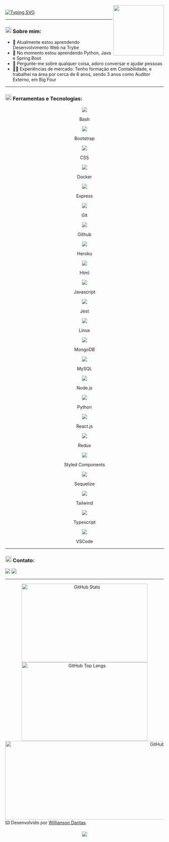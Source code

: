 <!--- Olá, esse é meu readme, fique à vontade para utilizá-lo como quiser! -->

<img align="right" height="160" src="https://media4.giphy.com/media/qgQUggAC3Pfv687qPC/giphy.gif" />

[![Typing SVG](https://readme-typing-svg.demolab.com?font=Fira+Code&size=30&duration=1000&pause=300&color=9583EB&center=true&multiline=true&width=600&height=150&lines=Ol%C3%A1+%F0%9F%91%8B!+;Sou+Willianson+Dantas;Desenvolvedor+Full+Stack;Bem+vindo+ao+meu+perfil+GitHub)](https://git.io/typing-svg)

-----

### <img height="20" src="https://raw.githubusercontent.com/innng/innng/master/assets/soulgem-sayaka.gif"/> Sobre mim:

- 🔭 Atualmente estou aprendendo Desenvolvimento Web na Trybe
- 🌱 No momento estou aprendendo Python, Java e Spring Boot
- 💬 Pergunte-me sobre qualquer coisa, adoro conversar e ajudar pessoas
- :man_health_worker: Experiências de mercado: Tenho formação em Contabilidade, e trabalhei na área por cerca de 6 anos, sendo 3 anos como Auditor Externo, em Big Four

-----
  
### <img height="20" src="https://raw.githubusercontent.com/innng/innng/master/assets/soulgem-sayaka.gif"/> Ferramentas e Tecnologias:

 <p align="center">
  <div display="inline-block" justify="auto" align="middle">
    <img src="https://skillicons.dev/icons?i=bash" />
    <p> Bash </p>
    <img src="https://skillicons.dev/icons?i=bootstrap" />
    <p> Bootstrap </p>
    <img src="https://skillicons.dev/icons?i=css" />
    <p> CSS </p>
    <img src="https://skillicons.dev/icons?i=docker" />
    <p> Docker </p>
    <img src="https://skillicons.dev/icons?i=express" />
    <p> Express </p>
    <img src="https://skillicons.dev/icons?i=git" />
    <p> Git </p>
    <img src="https://skillicons.dev/icons?i=github" />
    <p> Github </p>
    <img src="https://skillicons.dev/icons?i=heroku" />
    <p> Heroku </p>
    <img src="https://skillicons.dev/icons?i=html" />
    <p> Html </p>
    <img src="https://skillicons.dev/icons?i=js" />
    <p> Javascript </p>
    <img src="https://skillicons.dev/icons?i=jest" />
    <p> Jest </p>
    <img src="https://skillicons.dev/icons?i=linux" />
    <p> Linux </p>
    <img src="https://skillicons.dev/icons?i=mongodb" />
    <p> MongoDB </p>
    <img src="https://skillicons.dev/icons?i=mysql" />
    <p> MySQL </p>
    <img src="https://skillicons.dev/icons?i=nodejs" />
    <p> Node.js </p>
    <img src="https://skillicons.dev/icons?i=py" />
    <p> Python </p>
    <img src="https://skillicons.dev/icons?i=react" />
    <p> React.js </p>
    <img src="https://skillicons.dev/icons?i=redux" />
    <p> Redux </p>
    <img src="https://skillicons.dev/icons?i=styledcomponents" />
    <p> Styled Components </p>
    <img src="https://skillicons.dev/icons?i=sequelize" />
    <p> Sequelize </p>
    <img src="https://skillicons.dev/icons?i=tailwind" />
    <p> Tailwind </p>
    <img src="https://skillicons.dev/icons?i=ts" />
    <p> Typescript </p>
    <img src="https://skillicons.dev/icons?i=vscode" />
    <p> VSCode </p>
  </div>
 </p>

-----

### <img height="20" src="https://raw.githubusercontent.com/innng/innng/master/assets/soulgem-sayaka.gif"/> Contato:

<div>
<a href = "mailto:williansondantas@gmail.com"><img src="https://img.shields.io/badge/Gmail-D14836?style=for-the-badge&logo=gmail&logoColor=white" target="_blank"></a>
<a href="https://www.linkedin.com/in/willianson-dantas/" target="_blank"><img src="https://img.shields.io/badge/-LinkedIn-%230077B5?style=for-the-badge&logo=linkedin&logoColor=white" target="_blank"></a>   
</div>

-----

<div align="center">
  <img alt="GitHub Stats" height="250" width="400px" src="http://github-profile-summary-cards.vercel.app/api/cards/stats?username=WilliansonDantas&theme=github_dark"/>
  <img alt="GitHub Top Langs" height="250" width="400px" src="http://github-profile-summary-cards.vercel.app/api/cards/repos-per-language?username=WilliansonDantas&theme=github_dark"/>
</div>
<div align="center">
<img align="right" alt="GitHub Details" height="250" width="1000" src="http://github-profile-summary-cards.vercel.app/api/cards/profile-details?username=WilliansonDantas&theme=github_dark"/>
</div>

-----
-----
-----

⌨️ Desenvolvido por [Willianson Dantas](https://www.linkedin.com/in/willianson-dantas/)


 <p align="center">
   <a href="https://skillicons.dev">
     <img src="https://skillicons.dev/icons?i=bash,bootstrap,css,docker,express,git,github,heroku,html,js,jest,linux,mongodb,mysql,nodejs,py,react,redux,styledcomponents,sequelize,tailwind,ts,vscode," />
   </a>
 </p>
 
  <!-- 
 


-->
